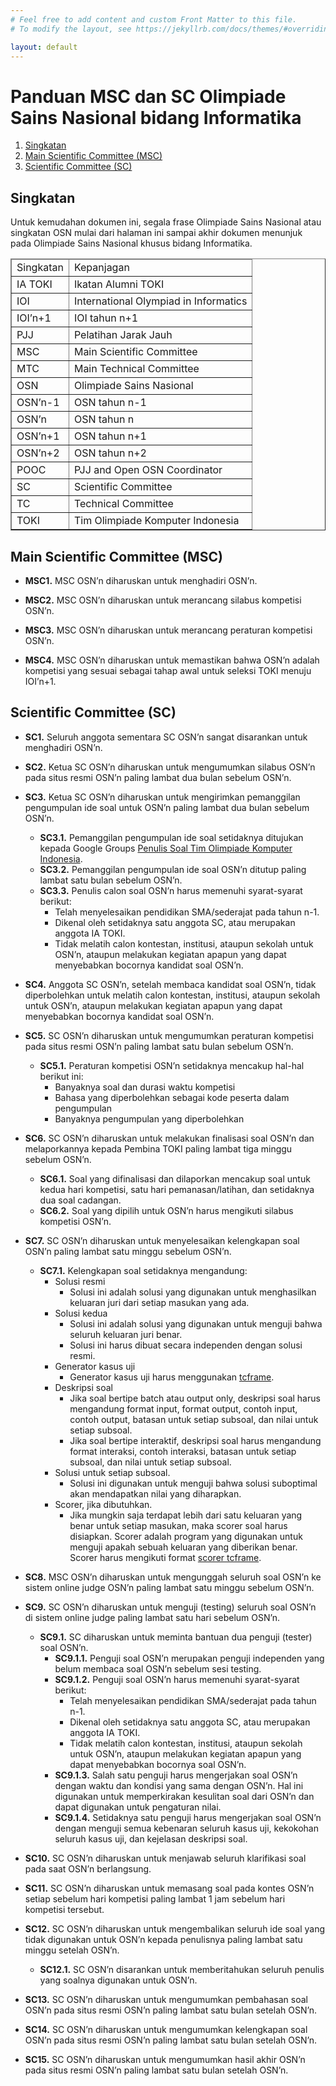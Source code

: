 ```yaml
---
# Feel free to add content and custom Front Matter to this file.
# To modify the layout, see https://jekyllrb.com/docs/themes/#overriding-theme-defaults

layout: default
---
```


# Panduan MSC dan SC Olimpiade Sains Nasional bidang Informatika

1. [Singkatan](#singkatan)
1. [Main Scientific Committee (MSC)](#main-scientific-committee-msc)
1. [Scientific Committee (SC)](#scientific-committee-sc)


## Singkatan

Untuk kemudahan dokumen ini, segala frase Olimpiade Sains Nasional atau singkatan OSN mulai dari halaman ini sampai akhir dokumen menunjuk pada Olimpiade Sains Nasional khusus bidang Informatika.

<table border="1">
<thead><td>Singkatan</td><td>Kepanjagan</td></thead>
<tr><td>IA TOKI</td><td>Ikatan Alumni TOKI</td></tr>
<tr><td>IOI</td><td>International Olympiad in Informatics</td></tr>
<tr><td>IOI’n+1</td><td>IOI tahun n+1</td></tr>
<tr><td>PJJ</td><td>Pelatihan Jarak Jauh</td></tr>
<tr><td>MSC</td><td>Main Scientific Committee</td></tr>
<tr><td>MTC</td><td>Main Technical Committee</td></tr>
<tr><td>OSN</td><td>Olimpiade Sains Nasional</td></tr>
<tr><td>OSN’n-1</td><td>OSN tahun n-1</td></tr>
<tr><td>OSN’n</td><td>OSN tahun n</td></tr>
<tr><td>OSN’n+1</td><td>OSN tahun n+1</td></tr>
<tr><td>OSN’n+2</td><td>OSN tahun n+2</td></tr>
<tr><td>POOC</td><td>PJJ and Open OSN Coordinator</td></tr>
<tr><td>SC</td><td>Scientific Committee</td></tr>
<tr><td>TC</td><td>Technical Committee</td></tr>
<tr><td>TOKI</td><td>Tim Olimpiade Komputer Indonesia</td></tr>
</table>

## Main Scientific Committee (MSC)

* **MSC1.** MSC OSN’n diharuskan untuk menghadiri OSN’n.

* **MSC2.** MSC OSN’n diharuskan untuk merancang silabus kompetisi OSN’n.

* **MSC3.** MSC OSN’n diharuskan untuk merancang peraturan kompetisi OSN’n.

* **MSC4.** MSC OSN’n diharuskan untuk memastikan bahwa OSN’n adalah kompetisi yang sesuai sebagai tahap awal untuk seleksi TOKI menuju IOI’n+1.

## Scientific Committee (SC)

* **SC1.** Seluruh anggota sementara SC OSN’n sangat disarankan untuk menghadiri OSN’n.

* **SC2.** Ketua SC OSN’n diharuskan untuk mengumumkan silabus OSN’n pada situs resmi OSN’n paling lambat dua bulan sebelum OSN’n.

* **SC3.** Ketua SC OSN’n diharuskan untuk mengirimkan pemanggilan pengumpulan ide soal
untuk OSN’n paling lambat dua bulan sebelum OSN’n.
    * **SC3.1.** Pemanggilan pengumpulan ide soal setidaknya ditujukan kepada Google Groups [Penulis Soal Tim Olimpiade Komputer Indonesia](https://groups.google.com/forum/#!forum/toki-problem-authors).
    * **SC3.2.** Pemanggilan pengumpulan ide soal OSN’n ditutup paling lambat satu bulan sebelum OSN’n.
    * **SC3.3.** Penulis calon soal OSN’n harus memenuhi syarat-syarat berikut:
        * Telah menyelesaikan pendidikan SMA/sederajat pada tahun n-1.
        * Dikenal oleh setidaknya satu anggota SC, atau merupakan anggota IA TOKI.
        * Tidak melatih calon kontestan, institusi, ataupun sekolah untuk OSN’n, ataupun melakukan kegiatan apapun yang dapat menyebabkan bocornya kandidat soal OSN’n.

* **SC4.** Anggota SC OSN’n, setelah membaca kandidat soal OSN’n, tidak diperbolehkan untuk melatih calon kontestan, institusi, ataupun sekolah untuk OSN’n, ataupun melakukan kegiatan apapun yang dapat menyebabkan bocornya kandidat soal OSN’n.

* **SC5.** SC OSN’n diharuskan untuk mengumumkan peraturan kompetisi pada situs resmi OSN’n paling lambat satu bulan sebelum OSN’n.
    * **SC5.1.** Peraturan kompetisi OSN’n setidaknya mencakup hal-hal berikut ini:
        * Banyaknya soal dan durasi waktu kompetisi
        * Bahasa yang diperbolehkan sebagai kode peserta dalam pengumpulan
        * Banyaknya pengumpulan yang diperbolehkan

* **SC6.** SC OSN’n diharuskan untuk melakukan finalisasi soal OSN’n dan melaporkannya kepada Pembina TOKI paling lambat tiga minggu sebelum OSN’n.
    * **SC6.1.** Soal yang difinalisasi dan dilaporkan mencakup soal untuk kedua hari kompetisi, satu hari pemanasan/latihan, dan setidaknya dua soal cadangan.
    * **SC6.2.** Soal yang dipilih untuk OSN’n harus mengikuti silabus kompetisi OSN’n.

* **SC7.** SC OSN’n diharuskan untuk menyelesaikan kelengkapan soal OSN’n paling lambat satu minggu sebelum OSN’n.
    * **SC7.1.** Kelengkapan soal setidaknya mengandung:
        * Solusi resmi
            * Solusi ini adalah solusi yang digunakan untuk menghasilkan keluaran juri dari setiap masukan yang ada.
        * Solusi kedua
            * Solusi ini adalah solusi yang digunakan untuk menguji bahwa seluruh keluaran juri benar.
            * Solusi ini harus dibuat secara independen dengan solusi resmi.
        * Generator kasus uji
            * Generator kasus uji harus menggunakan [tcframe](https://github.com/tcframe/tcframe).
        * Deskripsi soal
            * Jika soal bertipe batch atau output only, deskripsi soal harus mengandung format input, format output, contoh input, contoh output, batasan untuk setiap subsoal, dan nilai untuk setiap subsoal.
            * Jika soal bertipe interaktif, deskripsi soal harus mengandung format interaksi, contoh interaksi, batasan untuk setiap subsoal, dan nilai untuk setiap subsoal.
        * Solusi untuk setiap subsoal.
            * Solusi ini digunakan untuk menguji bahwa solusi suboptimal akan mendapatkan nilai yang diharapkan.
        * Scorer, jika dibutuhkan.
            * Jika mungkin saja terdapat lebih dari satu keluaran yang benar untuk setiap masukan, maka scorer soal harus disiapkan. Scorer adalah program yang digunakan untuk menguji apakah sebuah keluaran yang diberikan benar. Scorer harus mengikuti format [scorer tcframe](http://docs.tcframe.org/en/stable/topic-guides/styles.html?highlight=scorer#scorer).

* **SC8.** MSC OSN’n diharuskan untuk mengunggah seluruh soal OSN’n ke sistem online judge OSN’n paling lambat satu minggu sebelum OSN’n.

* **SC9.** SC OSN’n diharuskan untuk menguji (testing) seluruh soal OSN’n di sistem online judge paling lambat satu hari sebelum OSN’n.
    * **SC9.1.** SC diharuskan untuk meminta bantuan dua penguji (tester) soal OSN’n.
        * **SC9.1.1.** Penguji soal OSN’n merupakan penguji independen yang belum membaca soal OSN’n sebelum sesi testing.
        * **SC9.1.2.** Penguji soal OSN’n harus memenuhi syarat-syarat berikut:
            * Telah menyelesaikan pendidikan SMA/sederajat pada tahun n-1.
            * Dikenal oleh setidaknya satu anggota SC, atau merupakan anggota IA TOKI.
            * Tidak melatih calon kontestan, institusi, ataupun sekolah untuk OSN’n, ataupun melakukan kegiatan apapun yang dapat menyebabkan bocornya soal OSN’n.
        * **SC9.1.3.** Salah satu penguji harus mengerjakan soal OSN’n dengan waktu dan kondisi yang sama dengan OSN’n. Hal ini digunakan untuk memperkirakan kesulitan soal dari OSN’n dan dapat digunakan untuk pengaturan nilai.
        * **SC9.1.4.** Setidaknya satu penguji harus mengerjakan soal OSN’n dengan menguji semua kebenaran seluruh kasus uji, kekokohan seluruh kasus uji, dan kejelasan deskripsi soal.

* **SC10.** SC OSN’n diharuskan untuk menjawab seluruh klarifikasi soal pada saat OSN’n berlangsung.

* **SC11.** SC OSN’n diharuskan untuk memasang soal pada kontes OSN’n setiap sebelum hari kompetisi paling lambat 1 jam sebelum hari kompetisi tersebut.

* **SC12.** SC OSN’n diharuskan untuk mengembalikan seluruh ide soal yang tidak digunakan untuk OSN’n kepada penulisnya paling lambat satu minggu setelah OSN’n.
    * **SC12.1.** SC OSN’n disarankan untuk memberitahukan seluruh penulis yang soalnya digunakan untuk OSN’n.

* **SC13.** SC OSN’n diharuskan untuk mengumumkan pembahasan soal OSN’n pada situs resmi OSN’n paling lambat satu bulan setelah OSN’n.

* **SC14.** SC OSN’n diharuskan untuk mengumumkan kelengkapan soal OSN’n pada situs resmi OSN’n paling lambat satu bulan setelah OSN’n.

* **SC15.** SC OSN’n diharuskan untuk mengumumkan hasil akhir OSN’n pada situs resmi OSN’n paling lambat satu bulan setelah OSN’n.
